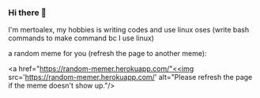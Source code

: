 ### Hi there 👋

I'm mertoalex, my hobbies is writing codes and use linux oses (write bash commands to make command bc I use linux)

a random meme for you (refresh the page to another meme):

<a href="https://random-memer.herokuapp.com/"<<img src='https://random-memer.herokuapp.com/' alt="Please refresh the page if the meme doesn't show up."/></a>
<!--
**mertoalex/mertoalex** is a ✨ _special_ ✨ repository because its `README.md` (this file) appears on your GitHub profile.

Here are some ideas to get you started:

- 🔭 I’m currently working on ...
- 🌱 I’m currently learning ...
- 👯 I’m looking to collaborate on ...
- 🤔 I’m looking for help with ...
- 💬 Ask me about ...
- 📫 How to reach me: ...
- 😄 Pronouns: ...
- ⚡ Fun fact: ...
-->
